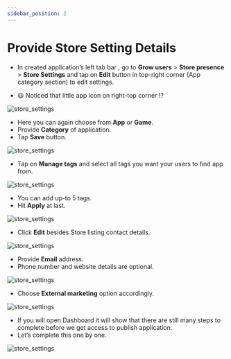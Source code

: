 ```yaml
---
sidebar_position: 2
---
```


# Provide Store Setting Details

- In created application’s left tab bar , go to **Grow users** > **Store presence** > **Store Settings** and tap on **Edit** button in top-right corner (App category section) to edit settings.

- 😃 Noticed that little app icon on right-top corner !?

![store_settings](/img/store_setting/store_setting_1.png)

- Here you can again choose from **App** or **Game**.
- Provide **Category** of application.
- Tap **Save** button.

![store_settings](/img/store_setting/store_setting_2.png)

- Tap on **Manage tags** and select all tags you want your users to find app from.

![store_settings](/img/store_setting/store_setting_3.png)

- You can add up-to 5 tags.
- Hit **Apply** at last.

![store_settings](/img/store_setting/store_setting_4.png)

- Click **Edit** besides Store listing contact details.

![store_settings](/img/store_setting/store_setting_5.png)

- Provide **Email** address.
- Phone number and website details are optional.

![store_settings](/img/store_setting/store_setting_6.png)

- Choose **External marketing** option accordingly.

![store_settings](/img/store_setting/store_setting_7.png)

- If you will open Dashboard it will show that there are still many steps to complete before we get access to publish application.
- Let’s complete this one by one.

![store_settings](/img/store_setting/store_setting_8.png)
